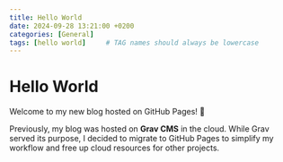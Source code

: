 ```yaml
---
title: Hello World
date: 2024-09-28 13:21:00 +0200
categories: [General]
tags: [hello world]     # TAG names should always be lowercase
---
```


# Hello World

Welcome to my new blog hosted on GitHub Pages! 🎉

Previously, my blog was hosted on **Grav CMS** in the cloud. While Grav served its purpose, I decided to migrate to GitHub Pages to simplify my workflow and free up cloud resources for other projects.
